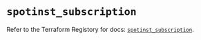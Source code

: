 # `spotinst_subscription`

Refer to the Terraform Registory for docs: [`spotinst_subscription`](https://registry.terraform.io/providers/spotinst/spotinst/1.136.0/docs/resources/subscription).
